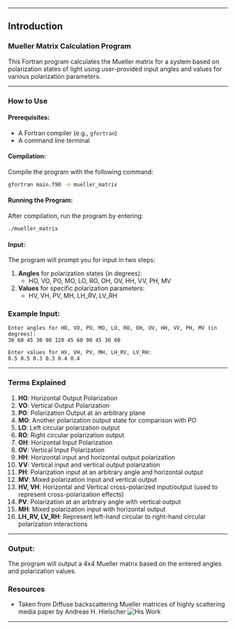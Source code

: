 
---

## Introduction

### Mueller Matrix Calculation Program

This Fortran program calculates the Mueller matrix for a system based on polarization states of light using user-provided input angles and values for various polarization parameters.

---

### How to Use

#### Prerequisites:
- A Fortran compiler (e.g., `gfortran`)
- A command line terminal

#### Compilation:
Compile the program with the following command:

```bash
gfortran main.f90 -o mueller_matrix 
```

#### Running the Program:
After compilation, run the program by entering:

```bash
./mueller_matrix
```

#### Input:
The program will prompt you for input in two steps:
1. **Angles** for polarization states (in degrees): 
   - HO, VO, PO, MO, LO, RO, OH, OV, HH, VV, PH, MV
2. **Values** for specific polarization parameters:
   - HV, VH, PV, MH, LH_RV, LV_RH

### Example Input:
```
Enter angles for HO, VO, PO, MO, LO, RO, OH, OV, HH, VV, PH, MV (in degrees):
30 60 45 30 90 120 45 60 90 45 30 60

Enter values for HV, VH, PV, MH, LH_RV, LV_RH:
0.5 0.5 0.3 0.3 0.4 0.4
```

---

### Terms Explained

1. **HO**: Horizontal Output Polarization
2. **VO**: Vertical Output Polarization
3. **PO**: Polarization Output at an arbitrary plane
4. **MO**: Another polarization output state for comparison with PO
5. **LO**: Left circular polarization output
6. **RO**: Right circular polarization output
7. **OH**: Horizontal Input Polarization
8. **OV**: Vertical Input Polarization
9. **HH**: Horizontal input and horizontal output polarization
10. **VV**: Vertical input and vertical output polarization
11. **PH**: Polarization input at an arbitrary angle and horizontal output
12. **MV**: Mixed polarization input and vertical output
13. **HV, VH**: Horizontal and Vertical cross-polarized input/output (used to represent cross-polarization effects)
14. **PV**: Polarization at an arbitrary angle with vertical output
15. **MH**: Mixed polarization input with horizontal output
16. **LH_RV, LV_RH**: Represent left-hand circular to right-hand circular polarization interactions

---

### Output:

The program will output a 4x4 Mueller matrix based on the entered angles and polarization values.

### Resources

- Taken from Diffuse backscattering Mueller matrices of highly scattering media paper by Andreas H. Hielscher
![His Work](https://github.com/user-attachments/assets/d28615c6-6baa-4938-a977-0414fac345da)

---
